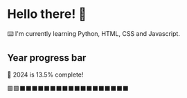 # Hello there! 👋

⌨️ I'm currently learning Python, HTML, CSS and Javascript.

## Year progress bar

📅 2024 is 13.5% complete!

🟩🟩⬛⬛⬛⬛⬛⬛⬛⬛⬛⬛⬛⬛⬛⬛⬛⬛⬛⬛